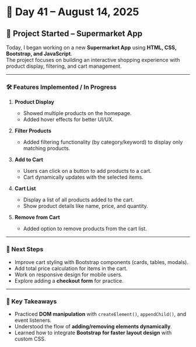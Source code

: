 # 📅 Day 41 – August 14, 2025

## 🛒 Project Started – Supermarket App

Today, I began working on a new **Supermarket App** using **HTML, CSS, Bootstrap, and JavaScript**.  
The project focuses on building an interactive shopping experience with product display, filtering, and cart management.

---

### 🛠️ Features Implemented / In Progress

1. **Product Display**
   - Showed multiple products on the homepage.
   - Added hover effects for better UI/UX.

2. **Filter Products**
   - Added filtering functionality (by category/keyword) to display only matching products.

3. **Add to Cart**
   - Users can click on a button to add products to a cart.
   - Cart dynamically updates with the selected items.

4. **Cart List**
   - Display a list of all products added to the cart.
   - Show product details like name, price, and quantity.

5. **Remove from Cart**
   - Added option to remove products from the cart list.

---

### 📌 Next Steps
- Improve cart styling with Bootstrap components (cards, tables, modals).  
- Add total price calculation for items in the cart.  
- Work on responsive design for mobile users.  
- Explore adding a **checkout form** for practice.  

---

### 🧠 Key Takeaways
- Practiced **DOM manipulation** with `createElement()`, `appendChild()`, and event listeners.  
- Understood the flow of **adding/removing elements dynamically**.  
- Learned how to integrate **Bootstrap for faster layout design** with custom CSS.  

